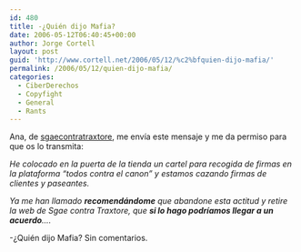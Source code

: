 ```yaml
---
id: 480
title: -¿Quién dijo Mafia?
date: 2006-05-12T06:40:45+00:00
author: Jorge Cortell
layout: post
guid: 'http://www.cortell.net/2006/05/12/%c2%bfquien-dijo-mafia/'
permalink: /2006/05/12/quien-dijo-mafia/
categories:
  - CiberDerechos
  - Copyfight
  - General
  - Rants
---
```

Ana, de <a target="_blank" title="Traxtore" href="http://www.sgaecontratraxtore.com/">sgaecontratraxtore</a>, me enví­a este mensaje y me da permiso para que os lo transmita:

_He colocado en la puerta de la tienda un cartel para recogida de firmas en la plataforma &#8220;todos contra el canon&#8221; y estamos cazando firmas de clientes y paseantes._

_Ya me han llamado_ _**recomendándome** que abandone esta actitud y retire la web de Sgae contra Traxtore, que_ _**si lo hago podrí­amos llegar a un acuerdo**&#8230;._

-¿Quién dijo Mafia? Sin comentarios.